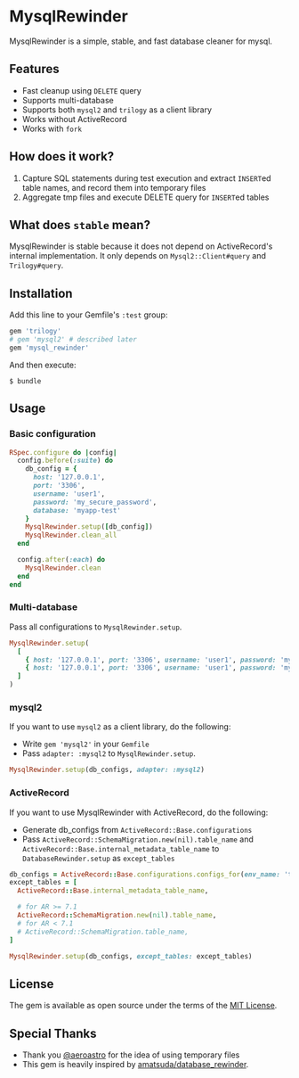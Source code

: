 # MysqlRewinder

MysqlRewinder is a simple, stable, and fast database cleaner for mysql.

## Features

* Fast cleanup using `DELETE` query
* Supports multi-database
* Supports both `mysql2` and `trilogy` as a client library
* Works without ActiveRecord
* Works with `fork`

## How does it work?

1. Capture SQL statements during test execution and extract `INSERT`ed table names, and record them into temporary files
2. Aggregate tmp files and execute DELETE query for `INSERT`ed tables

## What does `stable` mean?

MysqlRewinder is stable because it does not depend on ActiveRecord's internal implementation.
It only depends on `Mysql2::Client#query` and `Trilogy#query`.

## Installation

Add this line to your Gemfile's `:test` group:

```ruby
gem 'trilogy'
# gem 'mysql2' # described later
gem 'mysql_rewinder'
```

And then execute:

```shell
$ bundle
```

## Usage

### Basic configuration

```ruby
RSpec.configure do |config|
  config.before(:suite) do
    db_config = {
      host: '127.0.0.1',
      port: '3306',
      username: 'user1',
      password: 'my_secure_password',
      database: 'myapp-test'
    }
    MysqlRewinder.setup([db_config])
    MysqlRewinder.clean_all
  end

  config.after(:each) do
    MysqlRewinder.clean
  end
end
```

### Multi-database

Pass all configurations to `MysqlRewinder.setup`.

```ruby
MysqlRewinder.setup(
  [
    { host: '127.0.0.1', port: '3306', username: 'user1', password: 'my_secure_password', database: 'myapp-test-shard1' },
    { host: '127.0.0.1', port: '3306', username: 'user1', password: 'my_secure_password', database: 'myapp-test-shard2' },
  ]
)
```

### mysql2

If you want to use `mysql2` as a client library, do the following:

* Write `gem 'mysql2'` in your `Gemfile`
* Pass `adapter: :mysql2` to `MysqlRewinder.setup`.

```ruby
MysqlRewinder.setup(db_configs, adapter: :mysql2)
```

### ActiveRecord

If you want to use MysqlRewinder with ActiveRecord, do the following:

* Generate db_configs from `ActiveRecord::Base.configurations`
* Pass `ActiveRecord::SchemaMigration.new(nil).table_name` and `ActiveRecord::Base.internal_metadata_table_name` to `DatabaseRewinder.setup` as `except_tables`

```ruby
db_configs = ActiveRecord::Base.configurations.configs_for(env_name: 'test').map(&:configuration_hash)
except_tables = [
  ActiveRecord::Base.internal_metadata_table_name,

  # for AR >= 7.1
  ActiveRecord::SchemaMigration.new(nil).table_name,
  # for AR < 7.1
  # ActiveRecord::SchemaMigration.table_name,
]

MysqlRewinder.setup(db_configs, except_tables: except_tables)
```

## License

The gem is available as open source under the terms of the [MIT License](https://opensource.org/licenses/MIT).

## Special Thanks

* Thank you [@aeroastro](https://github.com/aeroastro) for the idea of using temporary files
* This gem is heavily inspired by [amatsuda/database_rewinder](https://github.com/amatsuda/database_rewinder).
